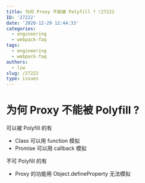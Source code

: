 ```yaml
---
title: 为何 Proxy 不能被 Polyfill ? !27222
ID: '27222'
date: '2020-12-29 12:44:33'
categories:
  - engineering
  - webpack-faq
tags:
  - engineering
  - webpack-faq
authors:
  - lzw
slug: /27222
type: issues
---
```


# 为何 Proxy 不能被 Polyfill ?

可以被 Polyfill 的有

- Class 可以用 function 模拟
- Promise 可以用 callback 模拟

不可 Polyfill 的有

- Proxy 的功能用 Object.defineProperty 无法模拟
 
 
 
 
 
 
 
 
 
 
 
 
 
 
 
 
 
 
 
 
 
 
 
 
 

